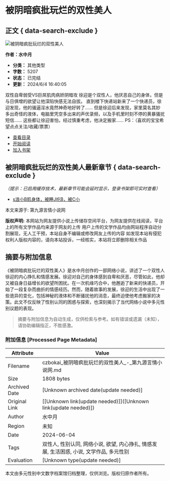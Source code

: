 # 被阴暗疯批玩烂的双性美人

## 正文 { data-search-exclude }


![被阴暗疯批玩烂的双性美人](https://m.czbokai.com/img/103440.jpg)

**作者：水中月**

- **分类：** 其他类型
- **字数：** 5207
- **状态：** 已完结
- **更新：** 2024/6/4 16:40:05

双性自卑弱受VS巨屌肌肉病娇阴暗攻 徐迎是个双性人，他厌恶自己的身体，但是与日俱增的欲望让他深陷快感无法自拔。 直到楼下快递站新来了一个快递员，徐迎发现，他的骚逼淫水竟然神奇地好转了…… 但是徐迎后来发现，家里莫名其妙多出奇怪的液体，电脑里凭空多出来的声优录频，以及手机里时刻不停的黄暴骚扰短信…… 这些都让徐迎害怕，经过慎重考虑，他决定搬家…… PS：（喜欢的宝宝希望点点关注/收藏/票票）

- [查看目录](https://m.czbokai.com/all/103440/)
- [开始阅读](https://m.czbokai.com/all/103440/6857180.html)
- [加入书架](javascript:addbookcase('103440','被阴暗疯批玩烂的双性美人'))

## 被阴暗疯批玩烂的双性美人最新章节 { data-search-exclude }

_（提示：已启用缓存技术，最新章节可能会延时显示，登录书架即可实时查看）_

- [s浪小B肌身体，被睡J吃B，被C小](https://m.czbokai.com/all/103440/6857180.html)

本文来源于: 第九源言情小说网

**版权声明:** 本网站为网友提供小说上传储存空间平台，为网友提供在线阅读，平台上的所有文学作品均来源于网友的上传 用户上传的文学作品均由网站程序自动分割展现，无人工干预，本站自身不编辑或修改网友上传的内容 如发现本站有侵犯权利人版权内容的，请向本站投诉，一经核实，本站将立即删除相关作品
<!-- tcd_original_link https://czbokai.com/info/103440/ -->


## 摘要与附加信息

<!-- tcd_abstract -->
《被阴暗疯批玩烂的双性美人》是水中月创作的一部网络小说，讲述了一个双性人徐迎的内心挣扎和情感发展。徐迎对自己的身体感到自卑和厌恶，尽管如此，他却又被自身日益增长的欲望所困扰。在一次机缘巧合中，他邂逅了新来的快递员，开始了一段复杂而曲折的情感经历。然而，随着故事的发展，徐迎的生活中出现了一些诡异的变化，包括神秘的液体和不断骚扰他的消息，最终迫使他考虑搬家的决策。此文不仅反映了性别认同的困惑与探索，也深刻揭示了当代网络小说中多元性别议题的表现。
<!-- tcd_abstract_end -->

> 摘要与附加信息为自动生成，仅供检索与参考。如有错误或遗漏（未知），请协助编辑指正，不胜感激。

### 附加信息 [Processed Page Metadata]

| Attribute       | Value                                  |
|-----------------|----------------------------------------|
| Filename        | czbokai_被阴暗疯批玩烂的双性美人_-_第九源言情小说网.md                             |
| Size            | 1808 bytes                           |
| Archived Date   | [Unknown archived date(update needed)]                             |
| Original Link   | [[Unknown link(update needed)]]([Unknown link(update needed)])                       |
| Author          | 水中月                               |
| Region          | 未知                               |
| Date            | 2024-06-04                                 |
| Tags            | 双性人, 性别认同, 网络小说, 欲望, 内心挣扎, 情感发展, 生活困惑, 小说, 文学作品, 多元性别                                 |
| Evaluation            | [Unknown type(update needed)]                                 |
<!-- tcd_table_end -->

本文由多元性别中文数字档案馆归档整理，仅供浏览。版权归原作者所有。
